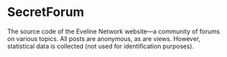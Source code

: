 # SecretForum

The source code of the Eveline Network website—a community of forums on various topics. All posts are anonymous, as are views. However, statistical data is collected (not used for identification purposes).
